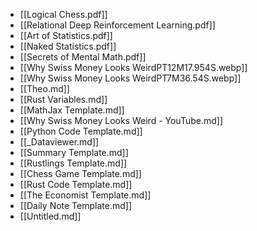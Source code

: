 - [[Logical Chess.pdf]]
- [[Relational Deep Reinforcement Learning.pdf]]
- [[Art of Statistics.pdf]]
- [[Naked Statistics.pdf]]
- [[Secrets of Mental Math.pdf]]
- [[Why Swiss Money Looks WeirdPT12M17.954S.webp]]
- [[Why Swiss Money Looks WeirdPT7M36.54S.webp]]
- [[Theo.md]]
- [[Rust Variables.md]]
- [[MathJax Template.md]]
- [[Why Swiss Money Looks Weird - YouTube.md]]
- [[Python Code Template.md]]
- [[_Dataviewer.md]]
- [[Summary Template.md]]
- [[Rustlings Template.md]]
- [[Chess Game Template.md]]
- [[Rust Code Template.md]]
- [[The Economist Template.md]]
- [[Daily Note Template.md]]
- [[Untitled.md]]
